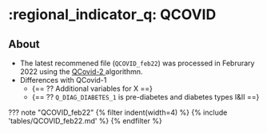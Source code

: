 # :regional_indicator_q: QCOVID


## About

* The latest recommened file (`QCOVID_feb22`) was processed in Februrary 2022 using the <a href='https://qcovid.org/'> QCovid-2 </a> algorithmn.
* Differences with QCovid-1
   * {== ?? Additional variables for X ==}
   * {== ?? `Q_DIAG_DIABETES_1` is pre-diabetes and diabetes types I&II  ==}

??? note "QCOVID_feb22"
{% filter indent(width=4) %}
{% include 'tables/QCOVID_feb22.md' %}
{% endfilter %}
